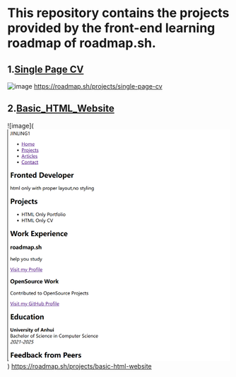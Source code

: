 # This repository contains the projects provided by the front-end learning roadmap of roadmap.sh.  

## 1.[Single Page CV](https://github.com/JINLING1/Front_end/tree/main/HTML)
![image](https://github.com/user-attachments/assets/969bd368-1322-4e1d-9db6-bf9047e8298e)
https://roadmap.sh/projects/single-page-cv

## 2.[Basic_HTML_Website](https://github.com/JINLING1/Front_end/tree/main/HTML)
![image](![alt text](image.png))
https://roadmap.sh/projects/basic-html-website